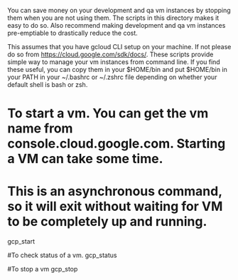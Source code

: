 You can save money on your development and qa vm instances by stopping them when you are not using them.
The scripts in this directory makes it easy to do so. Also recommend making development and qa vm instances
pre-emptiable to drastically reduce the cost.

This assumes that you have gcloud CLI setup on your machine. If not please do so from https://cloud.google.com/sdk/docs/.
These scripts provide simple way to manage your vm instances from command line. If you find these useful, you can copy
them in your $HOME/bin and put $HOME/bin in your PATH in your ~/.bashrc or ~/.zshrc file depending on whether your 
default shell is bash or zsh.

# To start a vm. You can get the vm name from console.cloud.google.com. Starting a VM can take some time. 
# This is an asynchronous command, so it will exit without waiting for VM to be completely up and running.
gcp_start <vm-name>

#To  check status of a vm.
gcp_status <vm-name>


#To stop a vm
gcp_stop <vm-name>

